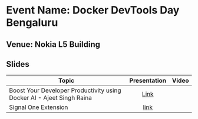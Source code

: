 # Event Name: Docker DevTools Day Bengaluru

## Venue: Nokia L5 Building

## Slides


| Topic        | Presentation          | Video  |
| ------------- |:-------------:| -----:|
| Boost Your Developer Productivity using Docker AI - Ajeet Singh Raina | [Link](https://github.com/collabnix/dockerbangalore/blob/master/slides/March20-Devtools-day-bengaluru/Docker%20DevTools%20Day%20Bengaluru.pdf) |  |
| Signal One Extension| [link](https://github.com/collabnix/dockerbangalore/blob/master/slides/March20-Devtools-day-bengaluru/Signal0nePresentation.pdf)||


